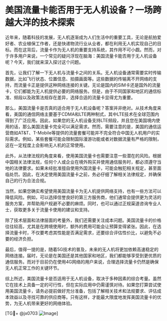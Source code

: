 # 美国流量卡能否用于无人机设备？一场跨越大洋的技术探索

近年来，随着科技的发展，无人机逐渐成为人们生活中的重要工具，无论是航拍爱好者、农业植保工作者，还是快递物流行业从业者，都在利用无人机实现自己的目标。而在这背后，流量卡作为无人机的重要支持系统，其作用不可小觑。然而，对于许多用户来说，一个常见的疑问浮现在脑海：美国流量卡能否用于无人机设备呢？今天，我们就来深入探讨这个问题。

首先，让我们了解一下无人机与流量卡之间的关系。无人机设备通常需要实时传输数据，比如飞行状态、位置信息、拍摄画面等。这些数据的传输离不开网络的支持，而流量卡正是提供这种网络连接的关键。无论是国内的SIM卡还是国外的流量卡，它们都能为无人机提供必要的网络服务。但是，由于不同国家和地区的通信标准、频段以及政策法规存在差异，选择合适的流量卡显得尤为重要。

那么，美国流量卡是否真的适合用于无人机设备呢？答案并非绝对。从技术角度来看，美国的通信网络主要基于CDMA和LTE两种制式，其中LTE技术在全球范围内得到了广泛应用。因此，如果您的无人机设备支持LTE频段，并且您在美国境内使用的话，那么美国流量卡完全可以满足需求。然而，需要注意的是，美国的通信运营商如AT&T、T-Mobile等提供的流量套餐可能并不完全符合中国无人机用户的实际需求。例如，某些套餐可能会限制国际漫游功能或者对数据流量有严格的限制，这在一定程度上会影响无人机的正常使用。

此外，从法律法规的角度来看，使用美国流量卡也需要注意一些潜在的风险。根据中国相关法律法规，任何个人或企业在境外购买并使用通信服务时，都必须遵守当地的法律要求。如果未经批准擅自使用外国流量卡，可能会触犯相关规定，甚至面临处罚。因此，在决定使用美国流量卡之前，务必仔细了解相关法律规定，并确保自己的行为合法合规。

当然，如果您确实希望使用美国流量卡为无人机提供网络支持，也有一些方法可以降低风险。例如，可以选择信誉良好的第三方服务商，他们通常会提供更为灵活的服务方案，并帮助用户规避不必要的麻烦。同时，也可以通过正规渠道咨询专业人士，获取更多关于流量卡使用的建议和支持。

除了技术层面和法律层面的考量外，我们还需要关注成本问题。美国流量卡的价格往往较高，尤其是在跨境使用时，额外的费用可能会让预算变得紧张。因此，在选择流量卡时，不仅要考虑其性能是否满足需求，还要综合评估性价比，以避免不必要的经济负担。

最后，值得一提的是，随着5G技术的普及，未来的无人机将更加依赖高速稳定的网络连接。届时，无论是在美国还是其他国家和地区，我们都能够享受到更优质的通信服务。而对于目前仍在使用4G网络的用户来说，合理选择流量卡仍然是确保无人机正常工作的关键环节。

综上所述，美国流量卡是否适用于无人机设备，取决于多种因素的综合考量。虽然它在技术上具备一定的可行性，但在实际应用中仍需谨慎对待。如果您打算尝试使用美国流量卡，请务必提前做好充分准备，包括了解相关技术和法规要求、评估成本效益以及寻找可靠的供应商等。只有这样，才能最大限度地发挥美国流量卡的优势，为无人机带来更好的网络体验。

[TG💪+ @jx0703 ![Image](https://github.com/user-attachments/assets/dbca1d08-cadb-493c-b0ec-ad6f7a83f270)]